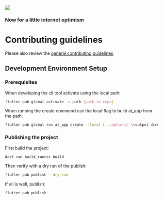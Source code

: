 <img src="https://atsign.dev/assets/img/@dev.png?sanitize=true">

### Now for a little internet optimism

# Contributing guidelines

Please also review the [general contributing guidelines](../CONTRIBUTING.md).

## Development Environment Setup

### Prerequisites

When developing the cli tool activate using the local path:

```sh
flutter pub global activate -s path [path-to-repo]
```

When running the create command use the local flag to build at_app from the path:

```sh
flutter pub global run at_app create --local [...options] \<output directory\>
```

### Publishing the project

First build the project:

```sh
dart run build_runner build
```

Then verify with a dry run of the publish:

```sh
flutter pub publish --dry-run
```

If all is well, publish:

```sh
flutter pub publish
```
